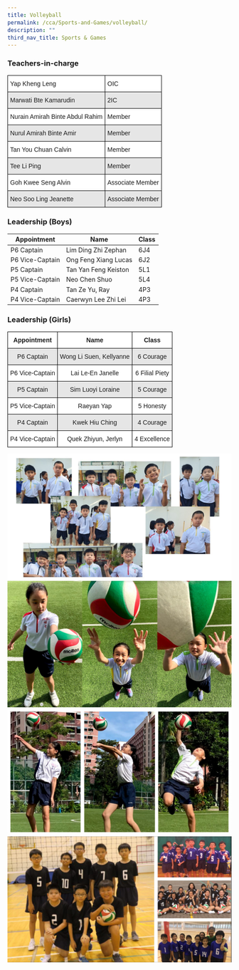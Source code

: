 ```yaml
---
title: Volleyball
permalink: /cca/Sports-and-Games/volleyball/
description: ""
third_nav_title: Sports & Games
---
```

### Teachers-in-charge
<style type="text/css">
.tg  {border-collapse:collapse;border-spacing:0;}
.tg td{border-color:black;border-style:solid;border-width:1px;font-family:Arial, sans-serif;font-size:14px;
  overflow:hidden;padding:10px 5px;word-break:normal;}
.tg th{border-color:black;border-style:solid;border-width:1px;font-family:Arial, sans-serif;font-size:14px;
  font-weight:normal;overflow:hidden;padding:10px 5px;word-break:normal;}
.tg .tg-bsu7{background-color:#E6E6E6;text-align:left;vertical-align:middle}
.tg .tg-zr06{background-color:#FFF;text-align:left;vertical-align:middle}
</style>
<table class="tg">
<thead>
  <tr>
    <th class="tg-zr06">Yap Kheng Leng</th>
    <th class="tg-zr06">OIC</th>
  </tr>
</thead>
<tbody>
  <tr>
    <td class="tg-bsu7">Marwati Bte Kamarudin</td>
    <td class="tg-bsu7">2IC</td>
  </tr>
  <tr>
    <td class="tg-zr06">Nurain Amirah Binte Abdul Rahim</td>
    <td class="tg-zr06">Member</td>
  </tr>
  <tr>
    <td class="tg-bsu7">Nurul Amirah Binte Amir</td>
    <td class="tg-bsu7">Member</td>
  </tr>
  <tr>
    <td class="tg-zr06">Tan You Chuan Calvin</td>
    <td class="tg-zr06">Member</td>
  </tr>
  <tr>
    <td class="tg-bsu7">Tee Li Ping</td>
    <td class="tg-bsu7">Member</td>
  </tr>
  <tr>
    <td class="tg-zr06">Goh Kwee Seng Alvin</td>
    <td class="tg-zr06">Associate Member</td>
  </tr>
  <tr>
    <td class="tg-bsu7">Neo Soo Ling Jeanette</td>
    <td class="tg-bsu7">Associate Member</td>
  </tr>
</tbody>
</table>



### Leadership (Boys)



| Appointment | Name | Class |
| -------- | -------- | -------- |
| P6 Captain     | Lim Ding Zhi Zephan    | 6J4     |
| P6 Vice-Captain     | Ong Feng Xiang Lucas    | 6J2     |
| P5 Captain     | Tan Yan Feng Keiston    | 5L1     |
| P5 Vice-Captain     | Neo Chen Shuo    | 5L4     |
| P4 Captain     | Tan Ze Yu, Ray   | 4P3     |
| P4 Vice-Captain     |   Caerwyn Lee Zhi Lei  | 4P3     |



	


### Leadership (Girls)

<style type="text/css">
.tg  {border-collapse:collapse;border-spacing:0;}
.tg td{border-color:black;border-style:solid;border-width:1px;font-family:Arial, sans-serif;font-size:14px;
  overflow:hidden;padding:10px 5px;word-break:normal;}
.tg th{border-color:black;border-style:solid;border-width:1px;font-family:Arial, sans-serif;font-size:14px;
  font-weight:normal;overflow:hidden;padding:10px 5px;word-break:normal;}
.tg .tg-9hzb{background-color:#FFF;font-weight:bold;text-align:center;vertical-align:top}
.tg .tg-vgmr{background-color:#E6E6E6;text-align:center;vertical-align:middle}
.tg .tg-f4yw{background-color:#FFF;text-align:center;vertical-align:middle}
</style>
<table class="tg">
<thead>
  <tr>
    <th class="tg-9hzb"><span style="font-weight:bold">Appointment</span></th>
    <th class="tg-9hzb"><span style="font-weight:bold">Name</span></th>
    <th class="tg-9hzb"><span style="font-weight:bold">Class</span></th>
  </tr>
</thead>
<tbody>
  <tr>
    <td class="tg-vgmr">P6 Captain</td>
    <td class="tg-vgmr">Wong Li Suen, Kellyanne</td>
    <td class="tg-vgmr">6 Courage</td>
  </tr>
  <tr>
    <td class="tg-f4yw">P6 Vice-Captain</td>
    <td class="tg-f4yw">Lai Le-En Janelle</td>
    <td class="tg-f4yw">6 Filial Piety</td>
  </tr>
  <tr>
    <td class="tg-vgmr">P5 Captain</td>
    <td class="tg-vgmr">Sim Luoyi Loraine</td>
    <td class="tg-vgmr">5 Courage</td>
  </tr>
  <tr>
    <td class="tg-f4yw">P5 Vice-Captain</td>
    <td class="tg-f4yw">Raeyan Yap</td>
    <td class="tg-f4yw">5 Honesty</td>
  </tr>
  <tr>
    <td class="tg-vgmr">P4 Captain</td>
    <td class="tg-vgmr">Kwek Hiu Ching</td>
    <td class="tg-vgmr">4 Courage</td>
  </tr>
  <tr>
    <td class="tg-f4yw">P4 Vice-Captain</td>
    <td class="tg-f4yw">Quek Zhiyun, Jerlyn</td>
    <td class="tg-f4yw">4 Excellence</td>
  </tr>
</tbody>
</table>

![](/images/volleyball2021-01.jpg)
![](/images/volleyball2021-02-scaled.jpg)
![](/images/volleyball2021-03-scaled.jpg)
![](/images/volleyball2021-04-scaled.jpg)